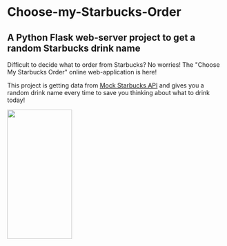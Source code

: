 # Choose-my-Starbucks-Order
## A Python Flask web-server project to get a random Starbucks drink name 
Difficult to decide what to order from Starbucks? No worries! The "Choose My Starbucks Order" online web-application is here!

This project is getting data from [Mock Starbucks API](https://github.com/nimelica/Mock-Starbucks-API) and gives you a random drink name every time to save you thinking about what to drink today!

<img src="https://user-images.githubusercontent.com/76903207/153773995-416fe8f0-81d5-4341-b46e-30ea25d184a8.png" align="left" height="300" width="150">

